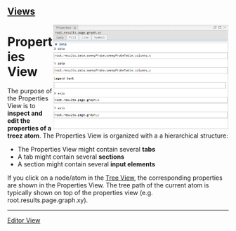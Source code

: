 [Views](../views.md)
----
<img align="right" width="400" src="../images/properties_view.png">

# Properties View

The purpose of the Properties View is to **inspect and edit the properties of a treez atom**. The Properties View is organized with a  a hierarchical structure:

* The Properties View might contain several **tabs**
* A tab might contain several **sections**
* A section might contain several **input elements**

If you click on a node/atom in the [Tree View](./tree_view.md), the corresponding properties are shown in the Properties View.
The tree path of the current atom is typically shown on top of the properties view (e.g. root.results.page.graph.xy). 

----

[Editor View](./editor_view.md)
